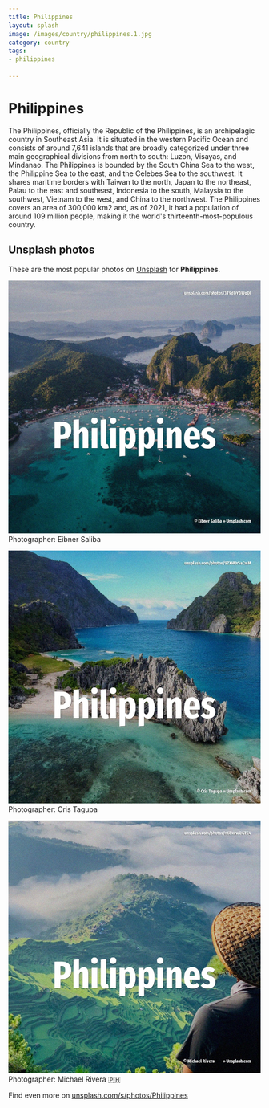 ```yaml
---
title: Philippines
layout: splash
image: /images/country/philippines.1.jpg
category: country
tags:
- philippines

---
```

# Philippines

The Philippines, officially the Republic of the Philippines, is an archipelagic country in  Southeast Asia. It is situated in the western Pacific Ocean and consists of around 7,641 islands that are broadly  categorized under three main geographical divisions from north to south: Luzon, Visayas, and  Mindanao. The Philippines is bounded by the South China Sea to the west, the Philippine Sea to the east, and  the Celebes Sea to the southwest. It shares maritime borders with Taiwan to the north, Japan to the northeast, Palau to the east and  southeast, Indonesia to the south, Malaysia to the southwest, Vietnam to the west, and China to the  northwest. The Philippines covers an area of 300,000 km2  and, as of 2021, it had a population of around 109  million people, making it the world's thirteenth-most-populous country. 

 
## Unsplash photos
These are the most popular photos on [Unsplash](https://unsplash.com) for **Philippines**.
 
![Philippines](/images/country/philippines.1.jpg)
Photographer:  Eibner Saliba
 
![Philippines](/images/country/philippines.2.jpg)
Photographer:  Cris Tagupa
 
![Philippines](/images/country/philippines.3.jpg)
Photographer:  Michael Rivera 🇵🇭
 
Find even more on [unsplash.com/s/photos/Philippines](https://unsplash.com/s/photos/Philippines)
 

